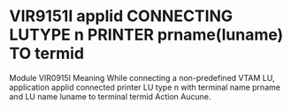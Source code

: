 # VIR9151I applid CONNECTING LUTYPE n PRINTER prname(luname) TO termid
Module
    VIR0915I
Meaning
    While connecting a non-predefined VTAM LU, application applid connected printer LU type n with terminal name prname and LU name luname to terminal termid
Action
    Aucune.
